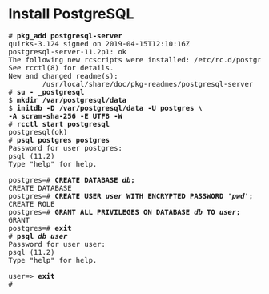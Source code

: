 # Install PostgreSQL

<pre>
# <b>pkg_add postgresql-server</b>
quirks-3.124 signed on 2019-04-15T12:10:16Z
postgresql-server-11.2p1: ok
The following new rcscripts were installed: /etc/rc.d/postgresql
See rcctl(8) for details.
New and changed readme(s):
        /usr/local/share/doc/pkg-readmes/postgresql-server
# <b>su - _postgresql</b>
$ <b>mkdir /var/postgresql/data</b>
$ <b>initdb -D /var/postgresql/data -U postgres \</b>
<i></i><b>-A scram-sha-256 -E UTF8 -W</b>
# <b>rcctl start postgresql</b>
postgresql(ok)
# <b>psql postgres postgres</b>
Password for user postgres:
psql (11.2)
Type "help" for help.

postgres=# <b>CREATE DATABASE <em>db</em>;</b>
CREATE DATABASE
postgres=# <b>CREATE USER <em>user</em> WITH ENCRYPTED PASSWORD '<em>pwd</em>';</b>
CREATE ROLE
postgres=# <b>GRANT ALL PRIVILEGES ON DATABASE <em>db</em> TO <em>user</em>;</b>
GRANT
postgres=# <b>exit</b>
# <b>psql <em>db</em> <em>user</em></b>
Password for user user:
psql (11.2)
Type "help" for help.

user=&gt; <b>exit</b>
#
</pre>
